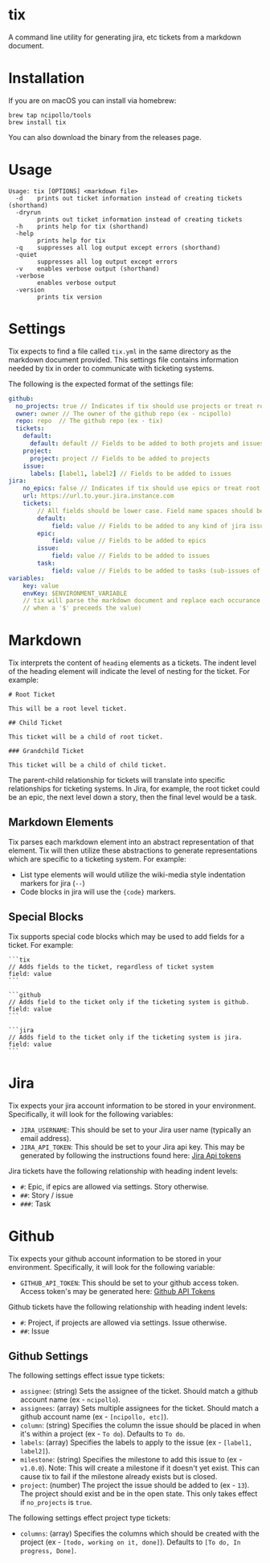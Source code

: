 # tix
A command line utility for generating jira, etc tickets from a markdown document.

# Installation
If you are on macOS you can install via homebrew:
```
brew tap ncipollo/tools
brew install tix
```

You can also download the binary from the releases page.

# Usage
```
Usage: tix [OPTIONS] <markdown file> 
  -d	prints out ticket information instead of creating tickets (shorthand)
  -dryrun
    	prints out ticket information instead of creating tickets
  -h	prints help for tix (shorthand)
  -help
    	prints help for tix
  -q	suppresses all log output except errors (shorthand)
  -quiet
    	suppresses all log output except errors
  -v	enables verbose output (shorthand)
  -verbose
    	enables verbose output
  -version
    	prints tix version
```

# Settings

Tix expects to find a file called `tix.yml` in the same directory as the markdown document provided. This settings
file contains information needed by tix in order to communicate with ticketing systems.

The following is the expected format of the settings file:
```yml
github:
  no_projects: true // Indicates if tix should use projects or treat root tickets as issues. Defaults to false.
  owner: owner // The owner of the github repo (ex - ncipollo)
  repo: repo  // The github repo (ex - tix)
  tickets:
    default: 
      default: default // Fields to be added to both projets and issues
    project:
      project: project // Fields to be added to projects
    issue:
      labels: [label1, label2] // Fields to be added to issues
jira:
    no_epics: false // Indicates if tix should use epics or treat root tickets as stories / issues. Defaults to false. 
    url: https://url.to.your.jira.instance.com
    tickets: 
        // All fields should be lower case. Field name spaces should be included (ex- epic name)
        default:
            field: value // Fields to be added to any kind of jira issue
        epic:
            field: value // Fields to be added to epics
        issue:
            field: value // Fields to be added to issues
        task: 
            field: value // Fields to be added to tasks (sub-issues of issues)
variables:
    key: value
    envKey: $ENVIRONMENT_VARIABLE
    // tix will parse the markdown document and replace each occurance of "key" with it's value (or environment variable
    // when a '$' preceeds the value)  
``` 

# Markdown

Tix interprets the content of `heading` elements as a tickets. The indent level of the heading element will indicate the
level of nesting for the ticket. For example:
```
# Root Ticket

This will be a root level ticket.

## Child Ticket

This ticket will be a child of root ticket.

### Grandchild Ticket

This ticket will be a child of child ticket.

``` 

The parent-child relationship for tickets will translate into specific relationships for ticketing systems. In Jira,
for example, the root ticket could be an epic, the next level down a story, then the final level would be a task.

## Markdown Elements

Tix parses each markdown element into an abstract representation of that element. Tix will then utilize these 
abstractions to generate representations which are specific to a ticketing system. For example:
- List type elements will would utilize the wiki-media style indentation markers for jira (`--`)
- Code blocks in jira will use the `{code}` markers.

## Special Blocks
Tix supports special code blocks which may be used to add fields for a ticket. For example:

    ```tix
    // Adds fields to the ticket, regardless of ticket system
    field: value
    ```

    ```github
    // Adds field to the ticket only if the ticketing system is github.
    field: value
    ```
    
    ```jira
    // Adds field to the ticket only if the ticketing system is jira.
    field: value
    ```
# Jira
Tix expects your jira account information to be stored in your environment. Specifically, it will look for the following
variables:  

- `JIRA_USERNAME`: This should be set to your Jira user name (typically an email address).
- `JIRA_API_TOKEN`: This should be set to your Jira api key. This may be generated by following the instructions found
here: [Jira Api tokens](https://confluence.atlassian.com/cloud/api-tokens-938839638.html)

Jira tickets have the following relationship with heading indent levels:
- `#`: Epic, if epics are allowed via settings. Story otherwise.
- `##`: Story / issue
- `###`: Task

# Github
Tix expects your github account information to be stored in your environment. Specifically, it will look for the following variable:

- `GITHUB_API_TOKEN`: This should be set to your github access token. Access token's may be generated here: [Github API Tokens](https://github.com/settings/tokens)

Github tickets have the following relationship with heading indent levels:
- `#`: Project, if projects are allowed via settings. Issue otherwise.
- `##`: Issue

## Github Settings
The following settings effect issue type tickets:

- `assignee`: (string) Sets the assignee of the ticket. Should match a github account name (ex - `ncipollo`).
- `assignees`: (array) Sets multiple assignees for the ticket. Should match a github account name (ex - `[ncipollo, etc]`).
- `column`: (string) Specifies the column the issue should be placed in when it's within a project (ex - `To do`). Defaults to `To do`.
- `labels`: (array) Specifies the labels to apply to the issue (ex - `[label1, label2]`).
- `milestone`: (string) Specifies the milestone to add this issue to (ex - `v1.0.0`). Note: This will create a milestone if it doesn't yet exist. This can cause tix to fail if the milestone already exists but is closed.
- `project`: (number) The project the issue should be added to (ex - `13`). The project should exist and be in the open state. This only takes effect if `no_projects` is `true`.

The following settings effect project type tickets:
- `columns`: (array) Specifies the columns which should be created with the project (ex - `[todo, working on it, done]`). Defaults to `[To do, In progress, Done]`.
